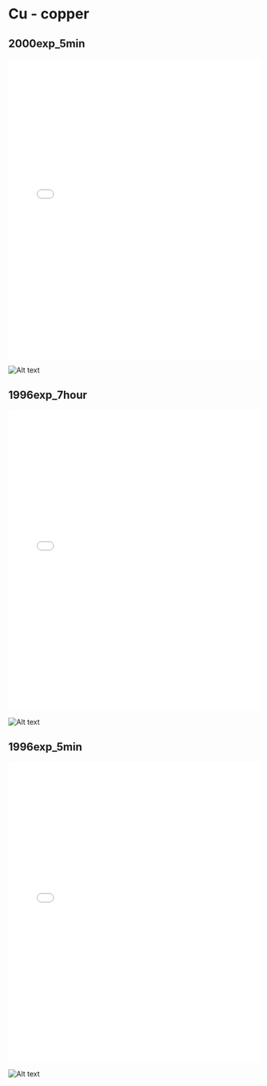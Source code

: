 # Cu - copper

## 2000exp_5min

<iframe src="../../html/Cu_2000exp_5min.html" width="100%" height="600px" frameborder="0"></iframe>

![Alt text](Cu_2000exp_5min.png)

## 1996exp_7hour

<iframe src="../../html/Cu_1996exp_7hour.html" width="100%" height="600px" frameborder="0"></iframe>

![Alt text](Cu_1996exp_7hour.png)

## 1996exp_5min

<iframe src="../../html/Cu_1996exp_5min.html" width="100%" height="600px" frameborder="0"></iframe>

![Alt text](Cu_1996exp_5min.png)

